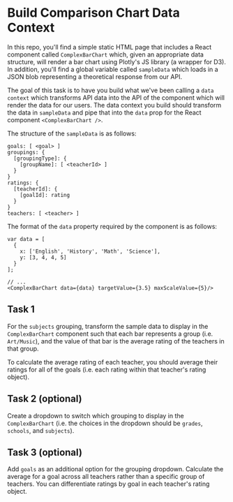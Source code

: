 # Build Comparison Chart Data Context 
In this repo, you'll find a simple static HTML page that includes a React component called `ComplexBarChart` which, given an appropriate data structure, will render a bar chart using Plotly's JS library (a wrapper for D3). In addition, you'll find a global variable called `sampleData` which loads in a JSON blob representing a theoretical response from our API. 

The goal of this task is to have you build what we've been calling a `data context` which transforms API data into the API of the component which will render the data for our users. The data context you build should transform the data in `sampleData` and pipe that into the `data` prop for the React component `<ComplexBarChart />`.

The structure of the `sampleData` is as follows: 
```
goals: [ <goal> ]
groupings: {
  [groupingType]: {
    [groupName]: [ <teacherId> ] 
  }
}
ratings: {
  [teacherId]: {
    [goalId]: rating
  }
}
teachers: [ <teacher> ]
```

The format of the `data` property required by the component is as follows:
```
var data = [
  {
    x: ['English', 'History', 'Math', 'Science'],
    y: [3, 4, 4, 5]
  }
];

// ...
<ComplexBarChart data={data} targetValue={3.5} maxScaleValue={5}/>
```

## Task 1

For the `subjects` grouping, transform the sample data to display in the `ComplexBarChart` component such that each bar represents a group (i.e. `Art/Music`), and the value of that bar is the average rating of the teachers in that group.

To calculate the average rating of each teacher, you should average their ratings for all of the goals (i.e. each rating within that teacher's rating object).

## Task 2 (optional)

Create a dropdown to switch which grouping to display in the `ComplexBarChart` (i.e. the choices in the dropdown should be `grades`, `schools`, and `subjects`).

## Task 3 (optional)

Add `goals` as an additional option for the grouping dropdown. Calculate the average for a goal across all teachers rather than a specific group of teachers. You can differentiate ratings by goal in each teacher's rating object.
